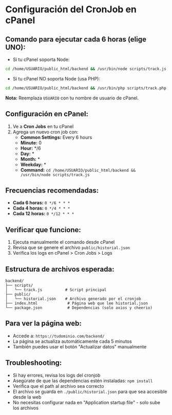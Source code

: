 # Configuración del CronJob en cPanel

## Comando para ejecutar cada 6 horas (elige UNO):

- Si tu cPanel soporta Node:
```bash
cd /home/USUARIO/public_html/backend && /usr/bin/node scripts/track.js
```

- Si tu cPanel NO soporta Node (usa PHP):
```bash
cd /home/USUARIO/public_html/backend && /usr/bin/php scripts/track.php
```

**Nota:** Reemplaza `USUARIO` con tu nombre de usuario de cPanel.

## Configuración en cPanel:

1. Ve a **Cron Jobs** en tu cPanel
2. Agrega un nuevo cron job con:
   - **Common Settings:** Every 6 hours
   - **Minute:** 0
   - **Hour:** */6
   - **Day:** *
   - **Month:** *
   - **Weekday:** *
   - **Command:** `cd /home/USUARIO/public_html/backend && /usr/bin/node scripts/track.js`

## Frecuencias recomendadas:

- **Cada 6 horas:** `0 */6 * * *`
- **Cada 4 horas:** `0 */4 * * *`
- **Cada 12 horas:** `0 */12 * * *`

## Verificar que funcione:

1. Ejecuta manualmente el comando desde cPanel
2. Revisa que se genere el archivo `public/historial.json`
3. Verifica los logs en cPanel > Cron Jobs > Logs

## Estructura de archivos esperada:

```
backend/
├── scripts/
│   └── track.js          # Script principal
├── public/
│   └── historial.json    # Archivo generado por el cronjob
├── index.html             # Página web que lee historial.json
└── package.json           # Dependencias (solo axios y cheerio)
```

## Para ver la página web:

- Accede a: `https://tudominio.com/backend/`
- La página se actualiza automáticamente cada 5 minutos
- También puedes usar el botón "Actualizar datos" manualmente

## Troubleshooting:

- Si hay errores, revisa los logs del cronjob
- Asegúrate de que las dependencias estén instaladas: `npm install`
- Verifica que el path al archivo sea correcto
- El archivo se guarda en `./public/historial.json` para que sea accesible desde la web
- No necesitas configurar nada en "Application startup file" - solo sube los archivos

